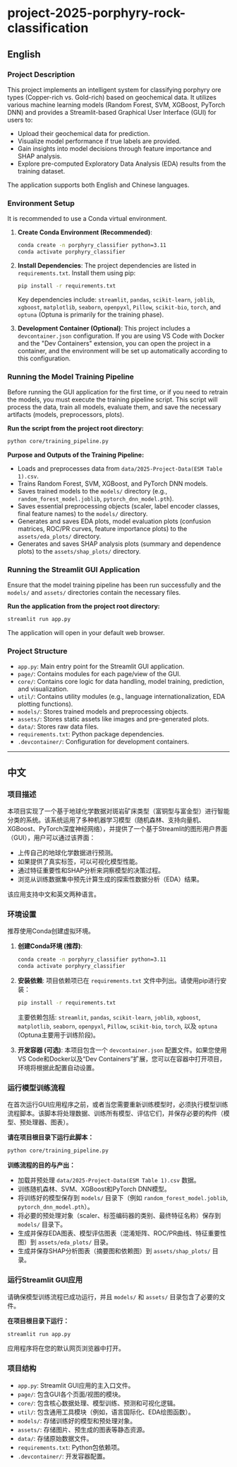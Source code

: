 # project-2025-porphyry-rock-classification

## English

### Project Description

This project implements an intelligent system for classifying porphyry ore types (Copper-rich vs. Gold-rich) based on geochemical data. It utilizes various machine learning models (Random Forest, SVM, XGBoost, PyTorch DNN) and provides a Streamlit-based Graphical User Interface (GUI) for users to:
* Upload their geochemical data for prediction.
* Visualize model performance if true labels are provided.
* Gain insights into model decisions through feature importance and SHAP analysis.
* Explore pre-computed Exploratory Data Analysis (EDA) results from the training dataset.

The application supports both English and Chinese languages.

### Environment Setup

It is recommended to use a Conda virtual environment.

1.  **Create Conda Environment (Recommended)**:
    ```bash
    conda create -n porphyry_classifier python=3.11
    conda activate porphyry_classifier
    ```

2.  **Install Dependencies**:
    The project dependencies are listed in `requirements.txt`. Install them using pip:
    ```bash
    pip install -r requirements.txt
    ```
    Key dependencies include: `streamlit`, `pandas`, `scikit-learn`, `joblib`, `xgboost`, `matplotlib`, `seaborn`, `openpyxl`, `Pillow`, `scikit-bio`, `torch`, and `optuna` (Optuna is primarily for the training phase).

3.  **Development Container (Optional)**:
    This project includes a `devcontainer.json` configuration. If you are using VS Code with Docker and the "Dev Containers" extension, you can open the project in a container, and the environment will be set up automatically according to this configuration.

### Running the Model Training Pipeline

Before running the GUI application for the first time, or if you need to retrain the models, you must execute the training pipeline script. This script will process the data, train all models, evaluate them, and save the necessary artifacts (models, preprocessors, plots).

**Run the script from the project root directory:**
```bash
python core/training_pipeline.py
```

**Purpose and Outputs of the Training Pipeline:**
* Loads and preprocesses data from `data/2025-Project-Data(ESM Table 1).csv`.
* Trains Random Forest, SVM, XGBoost, and PyTorch DNN models.
* Saves trained models to the `models/` directory (e.g., `random_forest_model.joblib`, `pytorch_dnn_model.pth`).
* Saves essential preprocessing objects (scaler, label encoder classes, final feature names) to the `models/` directory.
* Generates and saves EDA plots, model evaluation plots (confusion matrices, ROC/PR curves, feature importance plots) to the `assets/eda_plots/` directory.
* Generates and saves SHAP analysis plots (summary and dependence plots) to the `assets/shap_plots/` directory.

### Running the Streamlit GUI Application

Ensure that the model training pipeline has been run successfully and the `models/` and `assets/` directories contain the necessary files.

**Run the application from the project root directory:**
```bash
streamlit run app.py
```
The application will open in your default web browser.

### Project Structure
* `app.py`: Main entry point for the Streamlit GUI application.
* `page/`: Contains modules for each page/view of the GUI.
* `core/`: Contains core logic for data handling, model training, prediction, and visualization.
* `util/`: Contains utility modules (e.g., language internationalization, EDA plotting functions).
* `models/`: Stores trained models and preprocessing objects.
* `assets/`: Stores static assets like images and pre-generated plots.
* `data/`: Stores raw data files.
* `requirements.txt`: Python package dependencies.
* `.devcontainer/`: Configuration for development containers.

---

## 中文

### 项目描述

本项目实现了一个基于地球化学数据对斑岩矿床类型（富铜型与富金型）进行智能分类的系统。该系统运用了多种机器学习模型（随机森林、支持向量机、XGBoost、PyTorch深度神经网络），并提供了一个基于Streamlit的图形用户界面（GUI），用户可以通过该界面：
* 上传自己的地球化学数据进行预测。
* 如果提供了真实标签，可以可视化模型性能。
* 通过特征重要性和SHAP分析来洞察模型的决策过程。
* 浏览从训练数据集中预先计算生成的探索性数据分析（EDA）结果。

该应用支持中文和英文两种语言。

### 环境设置

推荐使用Conda创建虚拟环境。

1.  **创建Conda环境 (推荐)**:
    ```bash
    conda create -n porphyry_classifier python=3.11
    conda activate porphyry_classifier
    ```

2.  **安装依赖**:
    项目依赖项已在 `requirements.txt` 文件中列出。请使用pip进行安装：
    ```bash
    pip install -r requirements.txt
    ```
    主要依赖包括: `streamlit`, `pandas`, `scikit-learn`, `joblib`, `xgboost`, `matplotlib`, `seaborn`, `openpyxl`, `Pillow`, `scikit-bio`, `torch`, 以及 `optuna` (Optuna主要用于训练阶段)。

3.  **开发容器 (可选)**:
    本项目包含一个 `devcontainer.json` 配置文件。如果您使用VS Code和Docker以及“Dev Containers”扩展，您可以在容器中打开项目，环境将根据此配置自动设置。

### 运行模型训练流程

在首次运行GUI应用程序之前，或者当您需要重新训练模型时，必须执行模型训练流程脚本。该脚本将处理数据、训练所有模型、评估它们，并保存必要的构件（模型、预处理器、图表）。

**请在项目根目录下运行此脚本：**
```bash
python core/training_pipeline.py
```

**训练流程的目的与产出：**
* 加载并预处理 `data/2025-Project-Data(ESM Table 1).csv` 数据。
* 训练随机森林、SVM、XGBoost和PyTorch DNN模型。
* 将训练好的模型保存到 `models/` 目录下（例如 `random_forest_model.joblib`, `pytorch_dnn_model.pth`）。
* 将必要的预处理对象（scaler、标签编码器的类别、最终特征名称）保存到 `models/` 目录下。
* 生成并保存EDA图表、模型评估图表（混淆矩阵、ROC/PR曲线、特征重要性图）到 `assets/eda_plots/` 目录。
* 生成并保存SHAP分析图表（摘要图和依赖图）到 `assets/shap_plots/` 目录。

### 运行Streamlit GUI应用

请确保模型训练流程已成功运行，并且 `models/` 和 `assets/` 目录包含了必要的文件。

**在项目根目录下运行：**
```bash
streamlit run app.py
```
应用程序将在您的默认网页浏览器中打开。

### 项目结构
* `app.py`: Streamlit GUI应用的主入口文件。
* `page/`: 包含GUI各个页面/视图的模块。
* `core/`: 包含核心数据处理、模型训练、预测和可视化逻辑。
* `util/`: 包含通用工具模块（例如，语言国际化、EDA绘图函数）。
* `models/`: 存储训练好的模型和预处理对象。
* `assets/`: 存储图片、预生成的图表等静态资源。
* `data/`: 存储原始数据文件。
* `requirements.txt`: Python包依赖项。
* `.devcontainer/`: 开发容器配置。
